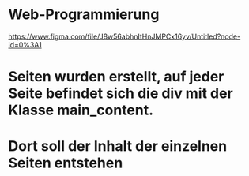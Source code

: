 # Web-Programmierung
https://www.figma.com/file/J8w56abhnItHnJMPCx16yv/Untitled?node-id=0%3A1

# Seiten wurden erstellt, auf jeder Seite befindet sich die div mit der Klasse main_content.
# Dort soll der Inhalt der einzelnen Seiten entstehen